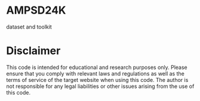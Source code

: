 # AMPSD24K
dataset and toolkit



# Disclaimer
This code is intended for educational and research purposes only. Please ensure that you comply with relevant laws and regulations as well as the terms of service of the target website when using this code. The author is not responsible for any legal liabilities or other issues arising from the use of this code.
